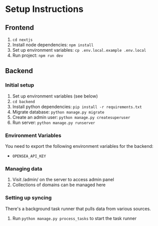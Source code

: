 # Setup Instructions

## Frontend

1. `cd nextjs`
1. Install node dependencies: `npm install`
1. Set up environment variables: `cp .env.local.example .env.local`
1. Run project: `npm run dev`


## Backend

### Initial setup

1. Set up environment variables (see below)
1. `cd backend`
1. Install python dependencies: `pip install -r requirements.txt`
1. Migrate database: `python manage.py migrate`
1. Create an admin user: `python manage.py createsuperuser`
1. Run server: `python manage.py runserver`

### Environment Variables

You need to export the following environment variables for the backend:

- `OPENSEA_API_KEY`

### Managing data

1. Visit /admin/ on the server to access admin panel
1. Collections of domains can be managed here

### Setting up syncing

There's a background task runner that pulls data from various sources.

1. Run `python manage.py process_tasks` to start the task runner

